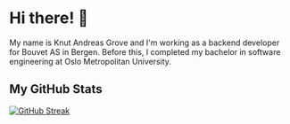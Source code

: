 # Hi there! 👋

My name is Knut Andreas Grove and I'm working as a backend developer for Bouvet AS in Bergen. Before this, I completed my bachelor in software engineering at Oslo Metropolitan University.

 ## My GitHub Stats 

 [![GitHub Streak](https://streak-stats.demolab.com/?user=KAGrove&theme=dark)](https://git.io/streak-stats) 

